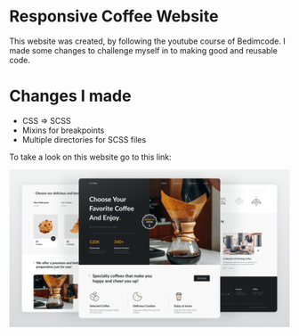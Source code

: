 # Responsive Coffee Website
This website was created, by following the youtube course of Bedimcode.
I made some changes to challenge myself in to making good and reusable code.

# Changes I made
  - CSS => SCSS
  - Mixins for breakpoints
  - Multiple directories for SCSS files

To take a look on this website go to this link:


![preview img](/preview.png)
